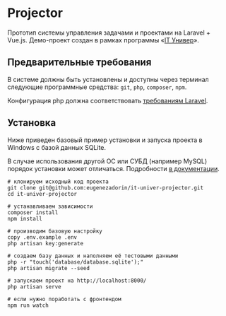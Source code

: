 # Projector

Прототип системы управления задачами и проектами на Laravel + Vue.js. Демо-проект создан в рамках программы «[IT Универ](https://it-univer43.ru/)».

## Предварительные требования

В системе должны быть установлены и доступны через терминал следующие программные средства: `git`, `php`, `composer`, `npm`.

Конфигурация php должна соответствовать [требованиям Laravel](https://laravel.com/docs/7.x#server-requirements).

## Установка

Ниже приведен базовый пример установки и запуска проекта в Windows с базой данных SQLite.

В случае использования другой ОС или СУБД (например MySQL) порядок установки может отличаться. Подробности [в документации](https://laravel.com/docs/7.x/installation).

    # клонируем исходный код проекта
    git clone git@github.com:eugenezadorin/it-univer-projector.git
    cd it-univer-projector

    # устанавливаем зависимости
    composer install
    npm install

    # производим базовую настройку
    copy .env.example .env
    php artisan key:generate

    # создаем базу данных и наполняем её тестовыми данными
    php -r "touch('database/database.sqlite');"
    php artisan migrate --seed

    # запускаем проект на http://localhost:8000/
    php artisan serve

    # если нужно поработать с фронтендом
    npm run watch
